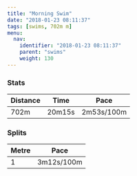 ```yaml
---
title: "Morning Swim"
date: "2018-01-23 08:11:37"
tags: [swims, 702m m]
menu:
  nav:
    identifier: "2018-01-23 08:11:37"
    parent: "swims"
    weight: 130
---
```


### Stats

| Distance | Time | Pace |
|----------|------|------|
|702m|20m15s|2m53s/100m|

### Splits

| Metre | Pace |
|------|------|
|1|3m12s/100m|
